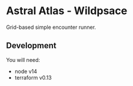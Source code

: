 # Astral Atlas - Wildpsace

Grid-based simple encounter runner.

## Development
You will need:
 - node v14
 - terraform v0.13